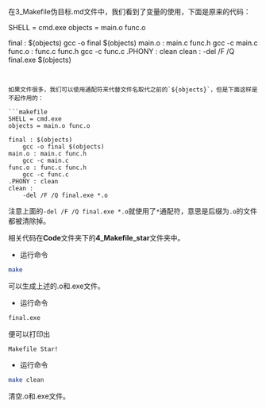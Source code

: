 在3_Makefile伪目标.md文件中，我们看到了变量的使用，下面是原来的代码：

SHELL = cmd.exe
objects = main.o func.o

final : $(objects)
	gcc -o final $(objects)
main.o : main.c func.h
	gcc -c main.c
func.o : func.c func.h
	gcc -c func.c
.PHONY : clean
clean :
	-del /F /Q final.exe $(objects)
```


如果文件很多，我们可以使用通配符来代替文件名取代之前的`${objects}`，但是下面这样是不起作用的：

```makefile
SHELL = cmd.exe
objects = main.o func.o

final : $(objects)
	gcc -o final $(objects)
main.o : main.c func.h
	gcc -c main.c
func.o : func.c func.h
	gcc -c func.c
.PHONY : clean
clean :
	-del /F /Q final.exe *.o
```

注意上面的`-del /F /Q final.exe *.o`就使用了`*`通配符，意思是后缀为`.o`的文件都被清除掉。

相关代码在**Code**文件夹下的**4_Makefile_star**文件夹中。

+ 运行命令

```bash
make
```
可以生成上述的.o和.exe文件。

+ 运行命令

```bash
final.exe
```

便可以打印出

```
Makefile Star!
```


+ 运行命令
```bash
make clean
```
清空.o和.exe文件。